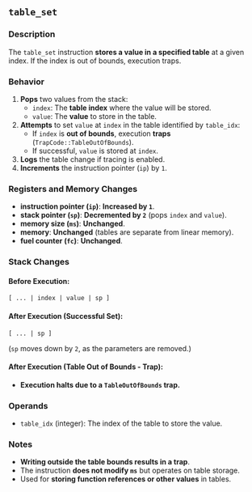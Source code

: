 ## `table_set`

### **Description**

The `table_set` instruction **stores a value in a specified table** at a given index. If the index is out of bounds,
execution traps.

### **Behavior**

1. **Pops** two values from the stack:
    - `index`: The **table index** where the value will be stored.
    - `value`: The **value** to store in the table.
2. **Attempts** to set `value` at `index` in the table identified by `table_idx`:
    - If `index` is **out of bounds**, execution **traps** (`TrapCode::TableOutOfBounds`).
    - If successful, `value` is stored at `index`.
3. **Logs** the table change if tracing is enabled.
4. **Increments** the instruction pointer (`ip`) by `1`.

### **Registers and Memory Changes**

- **instruction pointer (`ip`)**: **Increased by `1`**.
- **stack pointer (`sp`)**: **Decremented by `2`** (pops `index` and `value`).
- **memory size (`ms`)**: **Unchanged**.
- **memory**: **Unchanged** (tables are separate from linear memory).
- **fuel counter (`fc`)**: **Unchanged**.

### **Stack Changes**

#### **Before Execution:**

```
[ ... | index | value | sp ]
```

#### **After Execution (Successful Set):**

```
[ ... | sp ]
```

(`sp` moves down by `2`, as the parameters are removed.)

#### **After Execution (Table Out of Bounds - Trap):**

- **Execution halts due to a `TableOutOfBounds` trap.**

### **Operands**

- `table_idx` (integer): The index of the table to store the value.

### **Notes**

- **Writing outside the table bounds results in a trap**.
- The instruction **does not modify `ms`** but operates on table storage.
- Used for **storing function references or other values** in tables.